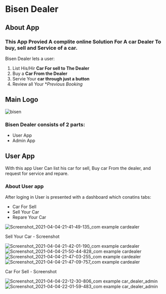 # Bisen Dealer

## About App
### This App Provied A complite online Solution For A car Dealer To buy, sell and Service of a car.

Bisen Dealer lets a user:
1. List His/Hir **Car For sell to The Dealer**
2. Buy a **Car From the Dealer**
3. Servie Your **car through just a button**
4. Review all Your **Previous Booking*

## Main Logo

![bisen](https://user-images.githubusercontent.com/69685349/114526273-76479f00-9c64-11eb-9dd7-137401ad8e54.png)

### Bisen Dealer consists of 2 parts:
- User App 
- Admin App

## User App
With this app User Can list his car for sell, Buy car From the dealer,
and request for service and repare.

### About User app
After loging in User is presented with a dashboard which conatins tabs:
- Car For Sell
- Sell Your Car
- Repare Your Car

![Screenshot_2021-04-04-21-41-49-135_com example cardealer](https://user-images.githubusercontent.com/69685349/114522677-3632ed00-9c61-11eb-93b1-1975386945c8.jpg)





Sell Your Car - Screenshot

![Screenshot_2021-04-04-21-42-01-190_com example cardealer](https://user-images.githubusercontent.com/69685349/114522690-38954700-9c61-11eb-909e-68c86de08871.png)
![Screenshot_2021-04-04-21-50-44-828_com example cardealer](https://user-images.githubusercontent.com/69685349/114522698-39c67400-9c61-11eb-854d-a2d909ee066c.jpg)
![Screenshot_2021-04-04-21-47-03-255_com example cardealer](https://user-images.githubusercontent.com/69685349/114522693-38954700-9c61-11eb-9ec6-6a6d07d93acc.jpg)
![Screenshot_2021-04-04-21-47-09-757_com example cardealer](https://user-images.githubusercontent.com/69685349/114522697-392ddd80-9c61-11eb-92d3-bd210d95c3e2.jpg)



Car For Sell - Screenshot

![Screenshot_2021-04-04-22-12-30-806_com example car_dealer_admin](https://user-images.githubusercontent.com/69685349/114522704-3af7a100-9c61-11eb-951a-ccbfa01b8236.jpg)
![Screenshot_2021-04-04-22-01-59-483_com example car_dealer_admin](https://user-images.githubusercontent.com/69685349/114522700-39c67400-9c61-11eb-861b-789b02a1b653.png)








